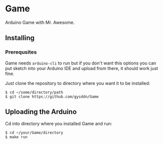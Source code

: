 # Game
Arduino Game with Mr. Awesome.

## Installing

### Prerequsites

Game needs `arduino-cli` to run but if you don't want this options you can
put sketch into your Arduino IDE and upload from there, it should work just
fine.

Just clone the repository to directory where you want it to be installed:

	$ cd ~/some/directory/path
	$ git clone https://github.com/gysddn/Game


## Uploading the Arduino

Cd into directory where you installed Game and run:

	$ cd ~/your/Game/directory
	$ make run


